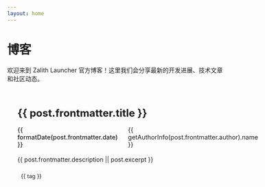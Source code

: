 ```yaml
---
layout: home
---
```


<script setup>
import { useData } from 'vitepress'
import { computed } from 'vue'

// 使用VitePress的数据钩子获取所有页面数据
const { theme } = useData()

// 动态获取博客文章数据
const posts = computed(() => {
  // 临时使用静态数据，确保页面正常显示
  return [
    {
      url: '/blog/1',
      frontmatter: {
        title: '播客功能开发',
        date: '2025-10-19',
        author: 'lemwood',
        tags: ['发布', '新功能', '开发日志'],
        description: '这是一项测试中的功能，欢迎测试并提供反馈。'
      },
      excerpt: '这是一项测试中的功能，欢迎测试并提供反馈。'
    }
  ].sort((a, b) => new Date(b.frontmatter.date) - new Date(a.frontmatter.date))
})

// 作者信息映射
const authorMap = {
  'zalith_team': { name: 'Zalith团队', avatar: '/zl_icon.webp', link: 'https://github.com/ZalithLauncher' },
  'lemwood': { name: '柠枺', avatar: '/author/lemwood.webp', link: 'https://lemwood.cn' },
}

// 根据作者ID获取作者信息
function getAuthorInfo(authorId) {
  return authorMap[authorId] || { name: '未知作者', avatar: '/zl_icon.webp', link: '#' }
}

// 格式化日期
function formatDate(dateString) {
  const date = new Date(dateString)
  return date.toLocaleDateString('zh-CN', {
    year: 'numeric',
    month: 'long',
    day: 'numeric'
  })
}
</script>

# 博客

欢迎来到 Zalith Launcher 官方博客！这里我们会分享最新的开发进展、技术文章和社区动态。

<div class="blog-posts">
  <div v-for="post in posts" :key="post.url" class="blog-post-card">
    <a :href="post.url" class="post-link">
      <h2>{{ post.frontmatter.title }}</h2>
      <div class="post-meta">
        <span class="post-date">{{ formatDate(post.frontmatter.date) }}</span>
        <span class="post-author">
          <img :src="getAuthorInfo(post.frontmatter.author).avatar" :alt="getAuthorInfo(post.frontmatter.author).name" class="author-avatar" />
          {{ getAuthorInfo(post.frontmatter.author).name }}
        </span>
      </div>
      <p class="post-excerpt">{{ post.frontmatter.description || post.excerpt }}</p>
      <div class="post-tags">
        <span v-for="tag in post.frontmatter.tags" :key="tag" class="tag">{{ tag }}</span>
      </div>
    </a>
  </div>
</div>

<style scoped>
.blog-posts {
  display: grid;
  gap: 2rem;
  margin-top: 2rem;
}

.blog-post-card {
  border: 1px solid var(--vp-c-divider);
  border-radius: 8px;
  padding: 1.5rem;
  transition: all 0.3s ease;
}

.blog-post-card:hover {
  border-color: var(--vp-c-brand);
  box-shadow: 0 4px 12px rgba(0, 0, 0, 0.1);
  transform: translateY(-2px);
}

.post-link {
  text-decoration: none;
  color: inherit;
}

.post-link h2 {
  margin: 0 0 1rem 0;
  color: var(--vp-c-text-1);
  font-size: 1.5rem;
}

.post-meta {
  display: flex;
  align-items: center;
  gap: 1rem;
  margin-bottom: 1rem;
  font-size: 0.9rem;
  color: var(--vp-c-text-2);
}

.post-date {
  font-weight: 500;
}

.post-author {
  display: flex;
  align-items: center;
  gap: 0.5rem;
}

.author-avatar {
  width: 24px;
  height: 24px;
  border-radius: 50%;
  object-fit: cover;
}

.post-excerpt {
  margin: 0 0 1rem 0;
  color: var(--vp-c-text-2);
  line-height: 1.6;
}

.post-tags {
  display: flex;
  gap: 0.5rem;
  flex-wrap: wrap;
}

.tag {
  background: var(--vp-c-bg-mute);
  color: var(--vp-c-text-2);
  padding: 0.25rem 0.5rem;
  border-radius: 4px;
  font-size: 0.8rem;
}

@media (max-width: 768px) {
  .blog-post-card {
    padding: 1rem;
  }
  
  .post-meta {
    flex-direction: column;
    align-items: flex-start;
    gap: 0.5rem;
  }
}
</style>